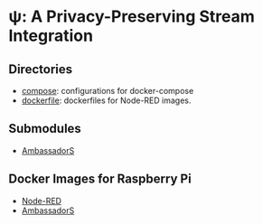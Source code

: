 &#x03C8;: A Privacy-Preserving Stream Integration
==================================================

Directories
-------------
  * [compose](./compose/README.md): configurations for docker-compose
  * [dockerfile](./dockerfile/README.md): dockerfiles for Node-RED images.


Submodules
------------
  * [AmbassadorS](https://github.com/jkawamoto/ambassadors)


Docker Images for Raspberry Pi
--------------------------------
  * [Node-RED](https://hub.docker.com/r/jkawamoto/rpi-node-red/)
  * [AmbassadorS](https://hub.docker.com/r/jkawamoto/rpi-ambassadors/)
